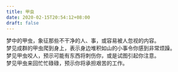 ```yaml
---
title: 甲虫
date: 2020-02-15T20:54:12+08:00
draft: false
---
```


梦中的甲虫，象征那些不干净的人、事，或容易被人忽视的内容。<br>
梦见成群的甲虫爬到身上，表示身边堆积如山的小事令你感到非常烦躁。<br>
梦见甲虫咬人，预示可能有东西将刺伤你，或是试图引起你注意。<br>
梦见甲虫来回忙忙碌碌，预示你将承担艰苦的工作。<br>
